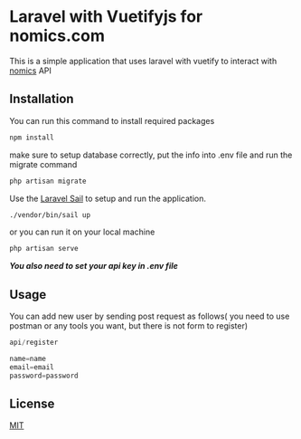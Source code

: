 # Laravel with Vuetifyjs for nomics.com

This is a simple application that uses laravel with vuetify to interact with [nomics](https://nomics.com/) API

## Installation

You can run this command to install required packages

```bash
npm install
```

make sure to setup database correctly, put the info into .env file and run the migrate command

```bash
php artisan migrate
```

Use the [Laravel Sail](https://laravel.com/docs/8.x/sail) to setup and run the application.

```bash
./vendor/bin/sail up
```

or you can run it on your local machine

```bash
php artisan serve
```

***You also need to set your api key in .env file***


## Usage

You can add new user by sending post request as follows( you need to use postman or any tools you want, but there is not form to register)

```python
api/register

name=name
email=email
password=password
```

## License

[MIT](https://choosealicense.com/licenses/mit/)
